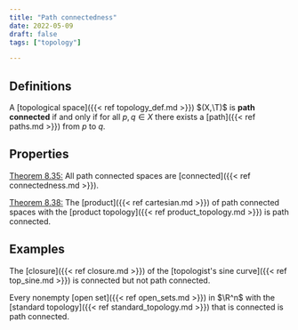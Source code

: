 ```yaml
---
title: "Path connectedness"
date: 2022-05-09
draft: false
tags: ["topology"]

---
```


## Definitions
A [topological space]({{< ref topology_def.md >}}) $(X,\T)$ is **path connected** if and only if for all $p,q \in X$ there exists a [path]({{< ref paths.md >}}) from $p$ to $q$. 

## Properties
[Theorem 8.35:](\work.pdf#page=114) All path connected spaces are [connected]({{< ref connectedness.md >}}). 

[Theorem 8.38:](\work.pdf#page=115) The [product]({{< ref cartesian.md >}}) of path connected spaces with the [product topology]({{< ref product_topology.md >}}) is path connected. 

## Examples
The [closure]({{< ref closure.md >}}) of the [topologist's sine curve]({{< ref top_sine.md >}}) is connected but not path connected. 

Every nonempty [open set]({{< ref open_sets.md >}}) in $\R^n$ with the [standard topology]({{< ref standard_topology.md >}}) that is connected is path connected. 